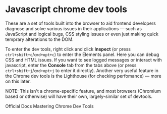 # Javascript chrome dev tools

These are a set of tools built into the browser to aid frontend developers diagnose and solve various issues in their applications — such as JavaScript and logical bugs, CSS styling issues or even just making quick temprary alterations to the DOM.

To enter the dev tools, right click and click **Inspect** (or press `ctrl+shift+c`/`cmd+opt+c`) to enter the Elements panel. Here you can debug CSS and HTML issues. If you want to see logged messages or interact with javascript, enter the **Console** tab from the tabs above (or press `ctrl+shift+j`/`cmd+opt+j` to enter it directly). Another very useful feature in the Chrome dev tools is the Lighthouse (for checking perfomance) — more on this later.

NOTE: This isn't a chrome-specific feature, and most browsers (Chromium based or otherwise) will have their own, largely-similar set of devtools.

<BadgeLink colorScheme='yellow' badgeText='Read' href='https://developer.chrome.com/docs/devtools/overview/'>Official Docs</BadgeLink>
<BadgeLink colorScheme='yellow' badgeText='Read' href='https://www.freecodecamp.org/news/mastering-chrome-developer-tools-next-level-front-end-development-techniques-3ac0b6fe8a3/'>Mastering Chrome Dev Tools</BadgeLink>
